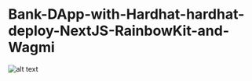 # Bank-DApp-with-Hardhat-hardhat-deploy-NextJS-RainbowKit-and-Wagmi

![alt text]([http://url/to/img.png](https://github.com/BenBktech/Bank-DApp-with-Hardhat-hardhat-deploy-NextJS-RainbowKit-and-Wagmi/blob/main/imageDApp.png))
